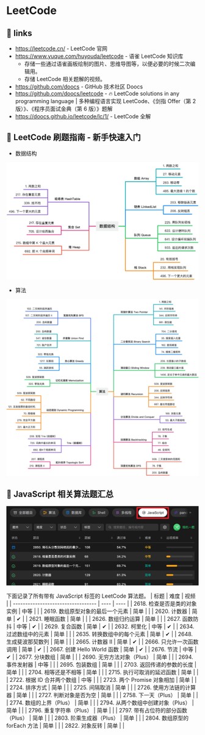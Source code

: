 # LeetCode

## 🔗 links

- https://leetcode.cn/ - LeetCode 官网
- https://www.yuque.com/huyouda/leetcode - 语雀 LeetCode 知识库
  - 存储一些通过语雀画板绘制的图片、思维导图等，以便必要的时候二次编辑用。
  - 存储 LeetCode 相关题解的视频。
- https://github.com/doocs - GitHub 技术社区 Doocs
- https://github.com/doocs/leetcode - 🔥 LeetCode solutions in any programming language | 多种编程语言实现 LeetCode、《剑指 Offer（第 2 版）》、《程序员面试金典（第 6 版）》题解
- https://doocs.github.io/leetcode/lc/1/ - LeetCode 全解

## 📝 LeetCode 刷题指南 - 新手快速入门

- 数据结构

![](md-imgs/2024-09-25-15-01-46.png)

- 算法

![](md-imgs/2024-09-25-15-02-56.png)

## 📝 JavaScript 相关算法题汇总

![](md-imgs/2024-09-25-15-04-53.png)

下面记录了所有带有 JavaScript 标签的 LeetCode 算法题。
| 标题                               | 难度 | 视频 |
| ---------------------------------- | ---- | ---- |
| 2618. 检查是否是类的对象实例       | 中等 |      |
| 2619. 数组原型对象的最后一个元素   | 简单 |      |
| 2620. 计数器                       | 简单 | ✔    |
| 2621. 睡眠函数                     | 简单 |      |
| 2626. 数组归约运算                 | 简单 |      |
| 2627. 函数防抖                     | 中等 | ✔    |
| 2629. 复合函数                     | 简单 | ✔    |
| 2632. 柯里化                       | 中等 | ✔    |
| 2634. 过滤数组中的元素             | 简单 |      |
| 2635. 转换数组中的每个元素         | 简单 | ✔    |
| 2648. 生成斐波那契数列             | 简单 |      |
| 2665. 计数器 II                    | 简单 | ✔    |
| 2666. 只允许一次函数调用           | 简单 | ✔    |
| 2667. 创建 Hello World 函数        | 简单 | ✔    |
| 2676. 节流                         | 中等 | ✔    |
| 2677. 分块数组                     | 简单 |      |
| 2690. 无穷方法对象（Plus）         | 简单 |      |
| 2694. 事件发射器                   | 中等 |      |
| 2695. 包装数组                     | 简单 |      |
| 2703. 返回传递的参数的长度         | 简单 |      |
| 2704. 相等还是不相等               | 简单 |      |
| 2715. 执行可取消的延迟函数         | 简单 |      |
| 2722. 根据 ID 合并两个数组         | 中等 |      |
| 2723. 两个 Promise 对象相加        | 简单 |      |
| 2724. 排序方式                     | 简单 |      |
| 2725. 间隔取消                     | 简单 |      |
| 2726. 使用方法链的计算器           | 简单 |      |
| 2727. 判断对象是否为空             | 简单 |      |
| 2758. 下一天（Plus）               | 简单 |      |
| 2774. 数组的上界（Plus）           | 简单 |      |
| 2794. 从两个数组中创建对象（Plus） | 简单 |      |
| 2796. 重复字符串（Plus）           | 简单 |      |
| 2797. 带有占位符的部分函数（Plus） | 简单 |      |
| 2803. 阶乘生成器（Plus）           | 简单 |      |
| 2804. 数组原型的 forEach 方法      | 简单 |      |
| 2822. 对象反转                     | 简单 |      |